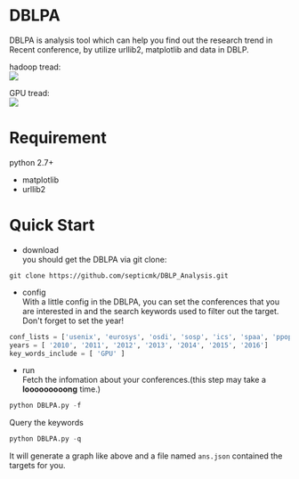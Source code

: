 
# DBLPA

DBLPA is analysis tool which can help you find out the research trend in Recent conference, by utilize urllib2, matplotlib and data in DBLP.  


hadoop tread:  
![](https://raw.githubusercontent.com/septicmk/DBLP_Analysis/master/hadoop.png)

GPU tread:  
![](https://raw.githubusercontent.com/septicmk/DBLP_Analysis/master/GPU.png)

# Requirement

python 2.7+    
- matplotlib  
- urllib2

# Quick Start  

- download  
you should get the DBLPA via git clone:  
```shell
git clone https://github.com/septicmk/DBLP_Analysis.git
```

- config  
With a little config in the DBLPA, you can set the conferences that you are interested in and the search keywords used to filter out the target. Don't forget to set the year!  
```python
conf_lists = ['usenix', 'eurosys', 'osdi', 'sosp', 'ics', 'spaa', 'ppopp', 'ipps', 'sc']
years = [ '2010', '2011', '2012', '2013', '2014', '2015', '2016']
key_words_include = [ 'GPU' ]
```


- run  
Fetch the infomation about your conferences.(this step may take a **looooooooong** time.)  
```python
python DBLPA.py -f
```

   
Query the keywords  
```python
python DBLPA.py -q

```
It will generate a graph like above and a file named `ans.json` contained the targets for you.  

